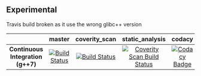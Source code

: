 ## Experimental

Travis build broken as it use the wrong glibc++ version

|     |  master | coverity_scan | static_analysis | codacy |
|:---:|:-------:|:-------------:|:---------------:|:------:|
|**Continuous Integration (g++7)**|[![Build Status](https://travis-ci.org/Dllieu/experimental.svg?branch=master)](https://travis-ci.org/Dllieu/experimental)|[![Build Status](https://travis-ci.org/Dllieu/experimental.svg?branch=coverity_scan)](https://travis-ci.org/Dllieu/experimental)|<a href="https://scan.coverity.com/projects/dllieu-cpp_benchmark"> <img alt="Coverity Scan Build Status" src="https://scan.coverity.com/projects/7893/badge.svg"/> </a>|[![Codacy Badge](https://api.codacy.com/project/badge/Grade/f6f523555f42439a945d5588e13750e4)](https://www.codacy.com/app/molina-stephan/cpp_benchmark?utm_source=github.com&amp;utm_medium=referral&amp;utm_content=Dllieu/cpp_benchmark&amp;utm_campaign=Badge_Grade)|
